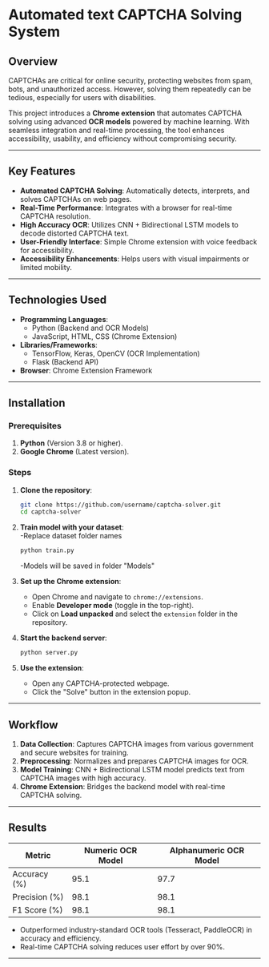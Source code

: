 
# Automated text CAPTCHA Solving System


## Overview  
CAPTCHAs are critical for online security, protecting websites from spam, bots, and unauthorized access. However, solving them repeatedly can be tedious, especially for users with disabilities.  

This project introduces a **Chrome extension** that automates CAPTCHA solving using advanced **OCR models** powered by machine learning. With seamless integration and real-time processing, the tool enhances accessibility, usability, and efficiency without compromising security.  

---

## Key Features  
- **Automated CAPTCHA Solving**: Automatically detects, interprets, and solves CAPTCHAs on web pages.  
- **Real-Time Performance**: Integrates with a browser for real-time CAPTCHA resolution.  
- **High Accuracy OCR**: Utilizes CNN + Bidirectional LSTM models to decode distorted CAPTCHA text.  
- **User-Friendly Interface**: Simple Chrome extension with voice feedback for accessibility.  
- **Accessibility Enhancements**: Helps users with visual impairments or limited mobility.  

---

## Technologies Used  
- **Programming Languages**:  
  - Python (Backend and OCR Models)  
  - JavaScript, HTML, CSS (Chrome Extension)  
- **Libraries/Frameworks**:  
  - TensorFlow, Keras, OpenCV (OCR Implementation)  
  - Flask (Backend API)  
- **Browser**: Chrome Extension Framework  

---

## Installation  

### Prerequisites  
1. **Python** (Version 3.8 or higher).  
2. **Google Chrome** (Latest version).  

### Steps  
1. **Clone the repository**:  
   ```bash  
   git clone https://github.com/username/captcha-solver.git  
   cd captcha-solver  
   ```  
2. **Train model with your dataset**:  
   -Replace dataset folder names

   ```bash  
   python train.py  
   ```  
   -Models will be saved in folder "Models"
3. **Set up the Chrome extension**:  
   - Open Chrome and navigate to `chrome://extensions`.  
   - Enable **Developer mode** (toggle in the top-right).  
   - Click on **Load unpacked** and select the `extension` folder in the repository.  

4. **Start the backend server**:  
   ```bash  
   python server.py  
   ```  

5. **Use the extension**:  
   - Open any CAPTCHA-protected webpage.  
   - Click the "Solve" button in the extension popup.  

---

## Workflow  

1. **Data Collection**: Captures CAPTCHA images from various government and secure websites for training.  
2. **Preprocessing**: Normalizes and prepares CAPTCHA images for OCR.  
3. **Model Training**: CNN + Bidirectional LSTM model predicts text from CAPTCHA images with high accuracy.  
4. **Chrome Extension**: Bridges the backend model with real-time CAPTCHA solving.  

---

## Results  

| **Metric**          | **Numeric OCR Model** | **Alphanumeric OCR Model** |  
|----------------------|-----------------------|-----------------------------|  
| Accuracy (%)         | 95.1                 | 97.7                        |  
| Precision (%)        | 98.1                 | 98.1                        |  
| F1 Score (%)         | 98.1                 | 98.1                        |  

- Outperformed industry-standard OCR tools (Tesseract, PaddleOCR) in accuracy and efficiency.  
- Real-time CAPTCHA solving reduces user effort by over 90%.  

---


